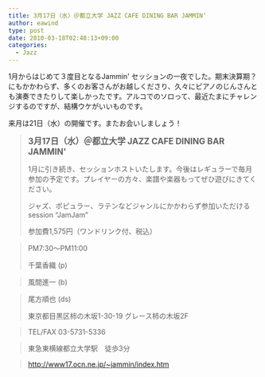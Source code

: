 ```yaml
---
title: 3月17日（水）＠都立大学 JAZZ CAFE DINING BAR JAMMIN’
author: eawind
type: post
date: 2010-03-18T02:48:13+09:00
categories:
  - Jazz
---
```

1月からはじめて３度目となるJammin' セッションの一夜でした。期末決算期？にもかかわらず、多くのお客さんがお越しくださり、久々にピアノのじんさんとも演奏できたりして楽しかったです。アルコでのソロって、最近たまにチャレンジするのですが、結構ウケがいいものです。

来月は21日（水）の開催です。またお会いしましょう！

> **<big>3月17日（水）＠都立大学 JAZZ CAFE DINING BAR JAMMIN'</big>**
>
> 1月に引き続き、セッションホストいたします。今後はレギュラーで毎月参加の予定です。プレイヤーの方々、楽譜や楽器もってぜひ遊びにきてください。
>
> ジャズ、ポピュラー、ラテンなどジャンルにかかわらず参加いただけるsession &#8220;JamJam&#8221;
>
> 参加費1,575円（ワンドリンク付、税込）

> PM7:30〜PM11:00
>
> 千葉香織 (p)

> 風間進一 (b)

> 尾方順也 (ds)
>
> 東京都目黒区柿の木坂1-30-19 グレース柿の木坂2F

> TEL/FAX 03-5731-5336

> 東急東横線都立大学駅　徒歩3分

> http://www17.ocn.ne.jp/~jammin/index.htm
